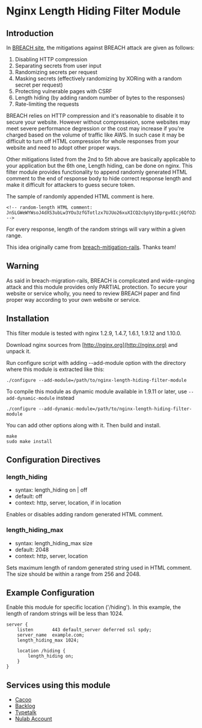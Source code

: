 
# Nginx Length Hiding Filter Module

## Introduction

In [BREACH site](http://breachattack.com/), the mitigations against BREACH attack are given as follows:

1. Disabling HTTP compression
2. Separating secrets from user input
3. Randomizing secrets per request
4. Masking secrets (effectively randomizing by XORing with a random secret per request)
5. Protecting vulnerable pages with CSRF
6. Length hiding (by adding random number of bytes to the responses)
7. Rate-limiting the requests

BREACH relies on HTTP compression and it's reasonable to disable it to secure your website. However without compresseion, some websites may meet severe performance degression or the cost may increase if you're charged based on the volume of traffic like AWS. In such case it may be difficult to turn off HTML compression for whole responses from your website and need to adopt other proper ways.

Other mitigations listed from the 2nd to 5th above are basically applicable to your application but the 6th one, Length hiding, can be done on nginx. This filter module provides functionality to append randomly generated HTML comment to the end of response body to hide correct response length and make it difficult for attackers to guess secure token.

The sample of randomly appended HTML comment is here.
```
<!-- random-length HTML comment: JnSLGWeWYWsoJ4dXS3ubLw3YOu3zfGTotlzx7UJUo26xuXICQ2cbpVy1Dprgv8Icj6QfOZx2Ptp9HxCVoevTxhKzMzV6xeYXao0oCngRWJRb4Tvive1iBAXLzrHlLg6jKwNKXrct0tJuA2TvWIRVIng6UoffIbCQLPbi63PwmWemOxVi6m3CPa6hCbAK2CaBR1jLux7UJa4WNN4H0yIDMElMglWWouY5m5FUqAn0afMmtErj0zkA2LMWxisZRES38XLoYycySmaBrIih5IixUsJFR0ei4uZ0IifgV5SnitoNzMusSQem9npObHuU2HKApneAjwnFdPSQZA9sRdSOE8agDI05P832mV1JIcOjsg0FgzxvSG7UEX0HdqBqp2jPOYYW0k5gGtmkiXWydRJfn9lGomxReUeqq2Aec69gplEM6a8aqH5TFgXrGK8jcaPISQlsKkMxJQ7Fp6fVDbmI59xCIvlk -->
```
For every response, length of the random strings will vary within a given range.

This idea originally came from [breach-mitigation-rails](https://github.com/meldium/breach-mitigation-rails/). Thanks team!

## Warning

As said in breach-migration-rails, BREACH is complicated and wide-ranging attack and this module provides only PARTIAL protection. To secure your website or service wholly, you need to review BREACH paper and find proper way according to your own website or service.

## Installation

This filter module is tested with nginx 1.2.9, 1.4.7, 1.6.1, 1.9.12 and 1.10.0.

Download nginx sources from [http://nginx.org](http://nginx.org) and unpack it.

Run configure script with adding --add-module option with the directory where this module is extracted like this:
```
./configure --add-module=/path/to/nginx-length-hiding-filter-module
```
To compile this module as dynamic module available in 1.9.11 or later, use `--add-dynamic-module` instead
```
./configure --add-dynamic-module=/path/to/nginx-length-hiding-filter-module
```
You can add other options along with it. Then build and install.
```
make
sudo make install
```

## Configuration Directives


### length_hiding

* syntax: length_hiding on | off
* default: off
* context: http, server, location, if in location

Enables or disables adding random generated HTML comment.

### length_hiding_max 

* syntax: length_hiding_max size
* default: 2048
* context: http, server, location

Sets maximum length of random generated string used in HTML comment. The size should be within a range from 256 and 2048.

## Example Configuration

Enable this module for specific location ('/hiding'). In this example, the length of random strings will be less than 1024.
```
server {
    listen       443 default_server deferred ssl spdy;
    server_name  example.com;
    length_hiding_max 1024;

    location /hiding {
        length_hiding on;
    }
}
```

## Services using this module

* [Cacoo](https://cacoo.com/)
* [Backlog](https://backlogtool.com/)
* [Typetalk](https://typetalk.in/)
* [Nulab Account](https://apps.nulab-inc.com/)

